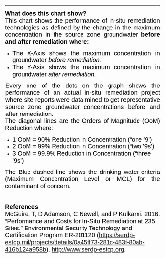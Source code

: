 <hr class="solid">
<p style="margin-top:0pt;margin-bottom:0pt;text-align:justify;vertical-align:baseline;"><span style="font-size:20px;font-family:sans-serif;color:black;font-weight:bold;">What does this chart show?&nbsp;</span></p>


<p style="margin-top:0pt;margin-bottom:0pt;text-align:justify;vertical-align:baseline;"><span style="font-size:20px;font-family:sans-serif;color:black;">This chart shows the performance of in-situ remediation technologies as defined by the change in the maximum concentration in the source zone groundwater&nbsp;</span><span style="font-size:20px;font-family:sans-serif;color:black;font-weight:bold;">before and after remediation where:</span></p>
<ul>
    <li style="margin-top:0pt;margin-bottom:0pt;text-align:justify;vertical-align:baseline;"><span style="font-size:20px;font-family:sans-serif;color:black;">The X-Axis shows the maximum concentration in groundwater&nbsp;</span><span style="font-size:20px;font-family:sans-serif;color:black;font-style:italic;">before remediation. &nbsp;</span></li>
    <li style="margin-top:0pt;margin-bottom:0pt;text-align:justify;vertical-align:baseline;"><span style="font-size:20px;font-family:sans-serif;color:black;">The Y-Axis shows the maximum concentration in groundwater&nbsp;</span><span style="font-size:20px;font-family:sans-serif;color:black;font-style:italic;">after remediation.&nbsp;</span></li>
</ul>
<p style="margin-top:0pt;margin-bottom:0pt;margin-left:.01in;text-align:justify;vertical-align:baseline;"><span style="font-size:20px;font-family:sans-serif;color:black;">Every one of the dots on the graph shows the performance of an actual in-situ remediation project where site reports were data mined to get representative source zone groundwater concentrations before and after remediation.&nbsp;</span></p>
<p style="margin-top:0pt;margin-bottom:0pt;text-align:justify;vertical-align:baseline;"><span style="font-size:20px;font-family:sans-serif;color:black;">The diagonal lines are the Orders of Magnitude (</span><span style="font-size:20px;font-family:sans-serif;color:black;">OoM</span><span style="font-size:20px;font-family:sans-serif;color:black;">) Reduction where:</span></p>
<ul>
    <li><span style="font-size:20px;font-family:sans-serif;color:black;">1&nbsp;</span><span style="font-size:20px;font-family:sans-serif;color:black;">OoM</span><span style="font-size:20px;font-family:sans-serif;color:black;">&nbsp;= 90% Reduction in Concentration (&ldquo;one &rsquo;9&rsquo;)</span></li>
    <li><span style="font-size:20px;font-family:sans-serif;color:black;">2&nbsp;</span><span style="font-size:20px;font-family:sans-serif;color:black;">OoM</span><span style="font-size:20px;font-family:sans-serif;color:black;">&nbsp;= 99% Reduction in Concentration (&ldquo;two &rsquo;9s&rsquo;)</span></li>
    <li><span style="font-size:20px;font-family:sans-serif;color:black;">3&nbsp;</span><span style="font-size:20px;font-family:sans-serif;color:black;">OoM</span><span style="font-size:20px;font-family:sans-serif;color:black;">&nbsp;= 99.9% Reduction in Concentration (&ldquo;three &rsquo;9s&rsquo;)</span></li>
</ul>
<p style="margin-top:0pt;margin-bottom:0pt;text-align:justify;vertical-align:baseline;"><span style="font-size:20px;font-family:sans-serif;color:black;">The Blue dashed line shows the drinking water criteria (Maximum Concentration Level or MCL) for the contaminant of concern</span><span style="font-size:20px;font-family:sans-serif;color:black;font-style:italic;">.</span></p>
<p><br></p>
<p style="margin-top:0pt;margin-bottom:0pt;text-align:justify;vertical-align:baseline;"><span style="font-size:20px;font-family:sans-serif;color:black;font-weight:bold;">References</span></p>
<p style="margin-top:0pt;margin-bottom:0pt;text-align:left;vertical-align:baseline;"><span style="font-size:20px;font-family:sans-serif;color:black;">McGuire, T, D Adamson, C Newell, and P Kulkarni. 2016. &ldquo;Performance and Costs for In-Situ Remediation at 235 Sites.&rdquo; Environmental Security Technology and Certification Program ER-201120 (</span><a href="https://serdp-estcp.mil/projects/details/0a45ff73-281c-483f-80ab-416b124a958b"></a><span style="font-size:20px;font-family:sans-serif;color:black;"><a href="https://serdp-estcp.mil/projects/details/0a45ff73-281c-483f-80ab-416b124a958b">https://serdp-estcp.mil/projects/details/0a45ff73-281c-483f-80ab-416b124a958b</a></span><span style="font-size:20px;font-family:sans-serif;color:black;">).&nbsp;</span><a href="http://www.serdp-estcp.org"></a><span style="font-size:20px;font-family:sans-serif;color:black;"><a href="http://www.serdp-estcp.org">http://www.serdp-estcp.org</a></span><span style="font-size:20px;font-family:sans-serif;color:black;font-style:italic;">.</span></p>